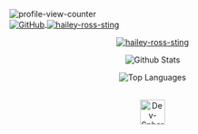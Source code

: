 <p align="left">
  <a href="https://u.hails.cc/Links">
    <img align="left" src="https://komarev.com/ghpvc/?username=hailey-ross&label=Profile+views&color=ff6e96&style=plastic" alt="profile-view-counter" /><br>
    <img align="center" alt="GitHub" src="https://img.shields.io/badge/dynamic/json?logo=github&label=GitHub+Followers&labelColor=282c34&color=181717&query=%24.data.totalSubs&url=https%3A%2F%2Fapi.spencerwoo.com%2Fsubstats%2F%3Fsource%3Dgithub%26queryKey%3Dhailey-ross&longCache=true"/>
    <img align="center" src="https://assets.hails.cc/i/hailey-sting.gif" alt="hailey-ross-sting" />
  </a>
</p>

<p align="center">
  <a href="https://u.hails.cc/Links">
    <img src="https://assets.hails.cc/i/hailey-sting.gif" alt="hailey-ross-sting" />
  </a>
</p>

<p align="center">
  <img src="https://hails-gitstats.vercel.app/api?username=Hailey-Ross&show_icons=true&theme=tokyonight&show=reviews,discussions_started,discussions_answered,prs_merged,prs_merged_percentage&cache_seconds=90&border_radius=10" alt="Github Stats" />
</p>
<p align="center">
<img src="https://hails-gitstats.vercel.app/api/top-langs/?username=Hailey-Ross&theme=tokyonight&cache_seconds=90&border_radius=10" alt="Top Languages" />
</p>
<p align="center">
  <a href="https://u.hails.cc/Links"><br>
    <img src="http://assets.hails.cc/i/dev-sphere96x96.png" alt="Dev-Sphere" style="width:44px;height:44px;"/>
  </a>
</p>
